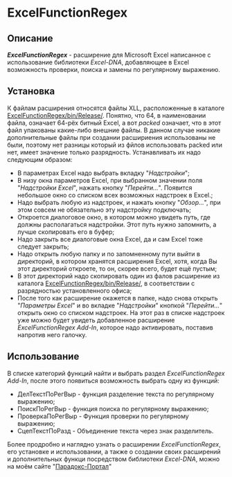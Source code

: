 # ExcelFunctionRegex

## Описание
***ExcelFunctionRegex*** - расширение для Microsoft Excel написанное с использование библиотеки *Excel-DNA*, добавляющее в Excel возможность проверки, поиска и замены по регулярному выражению.

## Установка
К файлам расширения относятся файлы XLL, расположенные в каталоге [ExcelFunctionRegex/bin/Release/](ExcelFunctionRegex/bin/Release/). Понятно, что 64, в наименовании файла, означает 64-рёх битный Excel, а вот *packed* означает, что в этот файл упакованы какие-либо внешние файлы. В данном случае никакие дополнительные файлы при создании расшириения использованы не были, поэтому нет разницы который из фйлов использовать packed или нет, имеет значение только разрядность. 
Устанавливать их надо следующим образом:
- В параметрах Excel надо выбрать вкладку "*Надстройки*"; 
- В низу окна параметров Excel, при выбранном значении поля "*Надстройки Excel*", нажать кнопку "*Перейти...*". Появится небольшое окно со списком всех возможных надстроек в Excel.;
- Надо выбрать любую из надстроек, и нажать кнопку "*Обзор...*", при этом совсем не обязательно эту надстройку подключать;
- Откроется диалоговое окно, в котором можно увидеть путь, где должны располагаться надстройки. Этот путь нужно запомнить, а лучше скопировать его в буфер;
- Надо закрыть все диалоговые окна Excel, да и сам Excel тоже следует закрыть;
- Надо открыть любую папку и по запомненному пути выйти в директорий, в котором хранятся расширения Excel, хотя, когда Вы этот директорий откроете, то он, скорее всего, будет ещё пустым;
- В этот директорий надо скопировать один из фалов расширение из каталога [ExcelFunctionRegex/bin/Release/](ExcelFunctionRegex/bin/Release/), в соответствии с разрядностью установленного офиса;
- После того как расширение окажется в папке, надо снова открыть "*Параметры Excel*" и во вкладке "*Надстройки*" кнопкой "*Перейти...*" открыть окно со списком надстроек. На этот раз в списке надстроек уже можно будет увидеть добавленное расширение *ExcelFunctionRegex Add-In*, которое надо активировать, поставив напротив него галочку.

## Использование

В списке категорий функций найти и выбрать раздел *ExcelFunctionRegex Add-In*, после этого появиться возможность выбрать одну из функций:
- ДелТекстПоРегВыр - функция разделение текста по регулярному выражению;
- ПоискПоРегВыр - функция поиска по регулярному выражению;
- ПроверкаПоРегВыр - Функция проверки по регулярному выражению;
- СцепТекстПоРазд - Объединение текста через знак разделитель.

Более продробно и наглядно узнать о расширении *ExcelFunctionRegex*, его установке и использовании, а также о создании своих расширений и дополнительных функци посредством библиотеки *Excel-DNA*, можно на моём сайте "[Парадокс-Портал](http://www.paradox-portal.ru/blog/article/9-rasshireniya_dlya_microsoft_excel_na_c_sharp_funkcii_regulyarnyie_vyirazheniya)"
